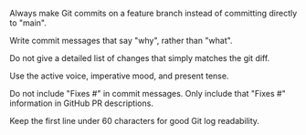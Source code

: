 Always make Git commits on a feature branch instead of committing directly to "main".

Write commit messages that say "why", rather than "what".

Do not give a detailed list of changes that simply matches the git diff.

Use the active voice, imperative mood, and present tense.

Do not include "Fixes #" in commit messages. Only include that "Fixes #" information in GitHub PR descriptions.

Keep the first line under 60 characters for good Git log readability.
